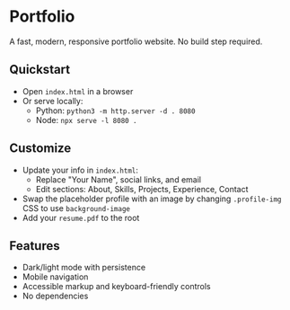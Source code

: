 # Portfolio

A fast, modern, responsive portfolio website. No build step required.

## Quickstart

- Open `index.html` in a browser
- Or serve locally:
  - Python: `python3 -m http.server -d . 8080`
  - Node: `npx serve -l 8080 .`

## Customize

- Update your info in `index.html`:
  - Replace "Your Name", social links, and email
  - Edit sections: About, Skills, Projects, Experience, Contact
- Swap the placeholder profile with an image by changing `.profile-img` CSS to use `background-image`
- Add your `resume.pdf` to the root

## Features

- Dark/light mode with persistence
- Mobile navigation
- Accessible markup and keyboard-friendly controls
- No dependencies